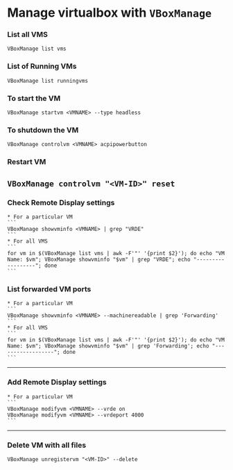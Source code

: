 # Manage virtualbox with `VBoxManage`

### List all VMS
`VBoxManage list vms`
### List of Running VMs
`VBoxManage list runningvms`
### To start the VM
`VBoxManage startvm <VMNAME> --type headless`
### To shutdown the VM
`VBoxManage controlvm <VMNAME> acpipowerbutton`
### Restart VM
`VBoxManage controlvm "<VM-ID>" reset`
-------
### Check Remote Display settings
	* For a particular VM
	```
	VBoxManage showvminfo <VMNAME> | grep "VRDE"
	```
	* For all VMS
	```
	for vm in $(VBoxManage list vms | awk -F'"' '{print $2}'); do echo "VM Name: $vm"; VBoxManage showvminfo "$vm" | grep "VRDE"; echo "------------------"; done
	```
### List forwarded VM ports
	* For a particular VM
	```
	VBoxManage showvminfo <VMNAME> --machinereadable | grep 'Forwarding'
	```
	* For all VMS
	```
	for vm in $(VBoxManage list vms | awk -F'"' '{print $2}'); do echo "VM Name: $vm"; VBoxManage showvminfo "$vm" | grep 'Forwarding'; echo "------------------"; done
	```
-------
### Add Remote Display settings
	* For a particular VM
	```
	VBoxManage modifyvm <VMNAME> --vrde on
	VBoxManage modifyvm <VMNAME> --vrdeport 4000
	```
------
### Delete VM with all files
`VBoxManage unregistervm "<VM-ID>" --delete`

